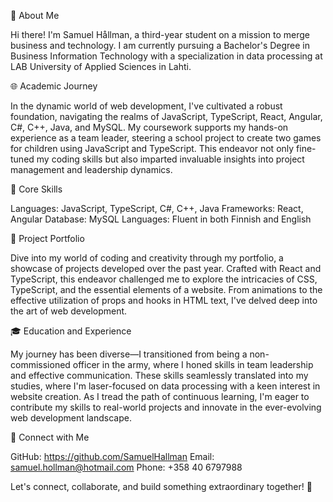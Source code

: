 👋 About Me

Hi there! I'm Samuel Hållman, a third-year student on a mission to merge business and technology. I am currently pursuing a Bachelor's Degree in Business Information Technology with a specialization in data processing at LAB University of Applied Sciences in Lahti.

🌐 Academic Journey

In the dynamic world of web development, I've cultivated a robust foundation, navigating the realms of JavaScript, TypeScript, React, Angular, C#, C++, Java, and MySQL. My coursework supports my hands-on experience as a team leader, steering a school project to create two games for children using JavaScript and TypeScript. This endeavor not only fine-tuned my coding skills but also imparted invaluable insights into project management and leadership dynamics.

🚀 Core Skills

 Languages: JavaScript, TypeScript, C#, C++, Java 
 Frameworks: React, Angular
 Database: MySQL
 Languages: Fluent in both Finnish and English

🌟 Project Portfolio

Dive into my world of coding and creativity through my portfolio, a showcase of projects developed over the past year. Crafted with React and TypeScript, this endeavor challenged me to explore the intricacies of CSS, TypeScript, and the essential elements of a website. From animations to the effective utilization of props and hooks in HTML text, I've delved deep into the art of web development.

🎓 Education and Experience

My journey has been diverse—I transitioned from being a non-commissioned officer in the army, where I honed skills in team leadership and effective communication. These skills seamlessly translated into my studies, where I'm laser-focused on data processing with a keen interest in website creation. As I tread the path of continuous learning, I'm eager to contribute my skills to real-world projects and innovate in the ever-evolving web development landscape.

📱 Connect with Me

 GitHub: https://github.com/SamuelHallman
 Email: samuel.hollman@hotmail.com
 Phone: +358 40 6797988

Let's connect, collaborate, and build something extraordinary together! 🚀
